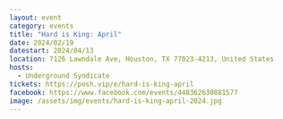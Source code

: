 ```yaml
---
layout: event
category: events
title: "Hard is King: April"
date: 2024/02/19
datestart: 2024/04/13
location: 7126 Lawndale Ave, Houston, TX 77023-4213, United States
hosts:
  - Underground Syndicate
tickets: https://posh.vip/e/hard-is-king-april
facebook: https://www.facebook.com/events/448362630881577
image: /assets/img/events/hard-is-king-april-2024.jpg
---
```

